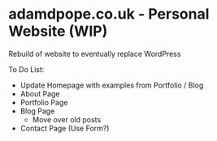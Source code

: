 # adamdpope.co.uk - Personal Website (WIP)
Rebuild of website to eventually replace WordPress  

To Do List:
- Update Homepage with examples from Portfolio / Blog
- About Page
- Portfolio Page
- Blog Page
  * Move over old posts
- Contact Page (Use Form?)
